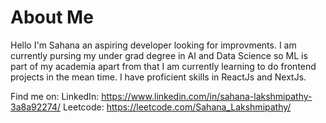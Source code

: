 # About Me

Hello I'm Sahana an aspiring developer looking for improvments. I am currently pursing my under grad degree in AI and Data Science so ML is part of my academia apart from that I am currently learning to do 
frontend projects in the mean time. I have proficient skills in ReactJs and NextJs. 

Find me on:
LinkedIn: https://www.linkedin.com/in/sahana-lakshmipathy-3a8a92274/
Leetcode: https://leetcode.com/Sahana_Lakshmipathy/


<!---
Sahana-Lakshmipathy/Sahana-Lakshmipathy is a ✨ special ✨ repository because its `README.md` (this file) appears on your GitHub profile.
You can click the Preview link to take a look at your changes.
--->
